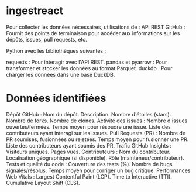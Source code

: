 # ingestreact

Pour collecter les données nécessaires, utilisations de :
API REST GitHub : Fournit des points de terminaison pour accéder aux informations sur les dépôts, issues, pull requests, etc.

Python avec les bibliothèques suivantes :

requests : Pour interagir avec l'API REST.
pandas et pyarrow : Pour transformer et stocker les données au format Parquet.
duckdb : Pour charger les données dans une base DuckDB.

# Données identifiées

Dépôt GitHub :
Nom du dépôt.
Description.
Nombre d'étoiles (stars).
Nombre de forks.
Nombre de clones.
Activité des issues :
Nombre d'issues ouvertes/fermées.
Temps moyen pour résoudre une issue.
Liste des contributeurs ayant interagi sur les issues.
Pull Requests (PR) :
Nombre de PR soumises, fusionnées ou rejetées.
Temps moyen pour fusionner une PR.
Liste des contributeurs ayant soumis des PR.
Trafic GitHub Insights :
Visiteurs uniques.
Pages vues.
Contributeurs :
Nom du contributeur.
Localisation géographique (si disponible).
Rôle (mainteneur/contributeur).
Tests et qualité du code :
Couverture des tests (%).
Nombre de bugs signalés/résolus.
Temps moyen pour corriger un bug critique.
Performances Web Vitals :
Largest Contentful Paint (LCP).
Time to Interactive (TTI).
Cumulative Layout Shift (CLS).
